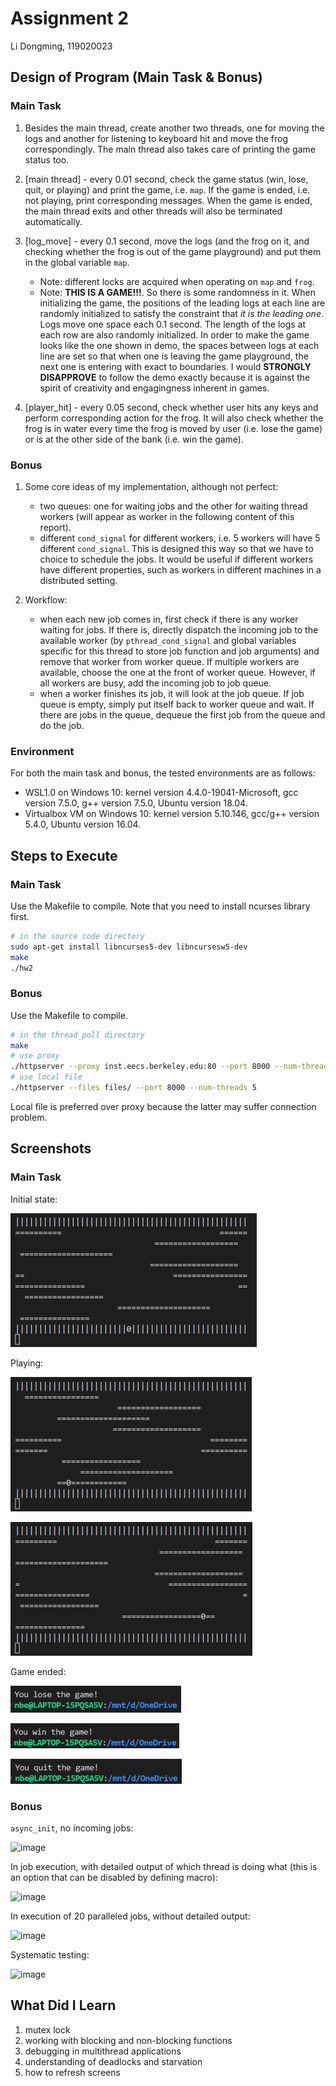 # Assignment 2

Li Dongming, 119020023

## Design of Program (Main Task & Bonus)

### Main Task

1. Besides the main thread, create another two threads, one for moving the logs and another for listening to keyboard hit and move the frog correspondingly. The main thread also takes care of printing the game status too.
2. [main thread] - every 0.01 second, check the game status (win, lose, quit, or playing) and print the game, i.e. ```map```. If the game is ended, i.e. not playing, print corresponding messages. When the game is ended, the main thread exits and other threads will also be terminated automatically.
3. [log_move] - every 0.1 second, move the logs (and the frog on it, and checking whether the frog is out of the game playground) and put them in the global variable ```map```. 
   - Note: different locks are acquired when operating on ```map``` and ```frog```. 
   - Note: **THIS IS A GAME!!!**. So there is some randomness in it. When initializing the game, the positions of the leading logs at each line are randomly initialized to satisfy the constraint that *it is the leading one*. Logs move one space each 0.1 second. The length of the logs at each row are also randomly initialized. In order to make the game looks like the one shown in demo, the spaces between logs at each line are set so that when one is leaving the game playground, the next one is entering with exact to boundaries. I would **STRONGLY DISAPPROVE** to follow the demo exactly because it is against the spirit of creativity and engagingness inherent in games.

4. [player_hit] - every 0.05 second, check whether user hits any keys and perform corresponding action for the frog. It will also check whether the frog is in water every time the frog is moved by user (i.e. lose the game) or is at the other side of the bank (i.e. win the game).

### Bonus

1. Some core ideas of my implementation, although not perfect: 
   - two queues: one for waiting jobs and the other for waiting thread workers (will appear as worker in the following content of this report). 
   - different ```cond_signal``` for different workers, i.e. 5 workers will have 5 different ```cond_signal```. This is designed this way so that we have to choice to schedule the jobs. It would be useful if different workers have different properties, such as workers in different machines in a distributed setting.

2. Workflow:
   - when each new job comes in, first check if there is any worker waiting for jobs. If there is, directly dispatch the incoming job to the available worker (by ```pthread_cond_signal``` and global variables specific for this thread to store job function and job arguments) and remove that worker from worker queue. If multiple workers are available, choose the one at the front of worker queue. However, if all workers are busy, add the incoming job to job queue.
   - when a worker finishes its job, it will look at the job queue. If job queue is empty, simply put itself back to worker queue and wait. If there are jobs in the queue, dequeue the first job from the queue and do the job.

### Environment

For both the main task and bonus, the tested environments are as follows:

- WSL1.0 on Windows 10: kernel version 4.4.0-19041-Microsoft, gcc version 7.5.0, g++ version 7.5.0, Ubuntu version 18.04.
- Virtualbox VM on Windows 10: kernel version 5.10.146, gcc/g++ version 5.4.0, Ubuntu version 16.04.

## Steps to Execute

### Main Task

Use the Makefile to compile. Note that you need to install ncurses library first.

```bash
# in the source code directory
sudo apt-get install libncurses5-dev libncursesw5-dev
make
./hw2
```

### Bonus

Use the Makefile to compile.

```bash
# in the thread_poll directory
make
# use proxy
./httpserver --proxy inst.eecs.berkeley.edu:80 --port 8000 --num-threads 5
# use local file
./httpserver --files files/ --port 8000 --num-threads 5
```

Local file is preferred over proxy because the latter may suffer connection problem.

## Screenshots

### Main Task

Initial state:

![image](screenshot/main-1.png)

Playing:

![image](screenshot/main-2.png)

![image](screenshot/main-3.png)

Game ended:

![image](screenshot/main-4.png)

![image](screenshot/main-5.png)

![image](screenshot/main-6.png)

### Bonus

```async_init```, no incoming jobs:

![image](screenshot/bonus-init.png)

In job execution, with detailed output of which thread is doing what (this is an option that can be disabled by defining macro):

![image](screenshot/bonus-debug.jpg)

In execution of 20 paralleled jobs, without detailed output:

![image](screenshot/bonus-20.jpg)

Systematic testing:

![image](screenshot/bonus-test.jpg)

## What Did I Learn

1. mutex lock
2. working with blocking and non-blocking functions
3. debugging in multithread applications
4. understanding of deadlocks and starvation
5. how to refresh screens